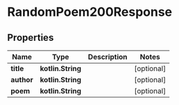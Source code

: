 
# RandomPoem200Response

## Properties
Name | Type | Description | Notes
------------ | ------------- | ------------- | -------------
**title** | **kotlin.String** |  |  [optional]
**author** | **kotlin.String** |  |  [optional]
**poem** | **kotlin.String** |  |  [optional]



